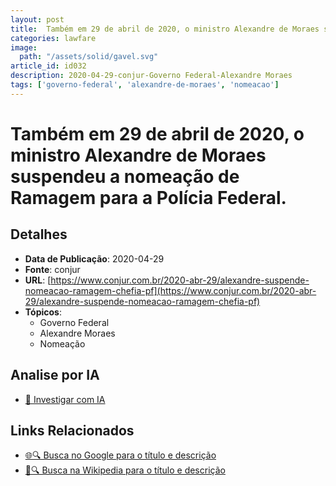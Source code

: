 ```yaml
---
layout: post
title:  Também em 29 de abril de 2020, o ministro Alexandre de Moraes suspendeu a nomeação de Ramagem para a Polícia Federal.
categories: lawfare
image: 
  path: "/assets/solid/gavel.svg"
article_id: id032
description: 2020-04-29-conjur-Governo Federal-Alexandre Moraes
tags: ['governo-federal', 'alexandre-de-moraes', 'nomeacao']
---
```


# Também em 29 de abril de 2020, o ministro Alexandre de Moraes suspendeu a nomeação de Ramagem para a Polícia Federal.

## Detalhes
- **Data de Publicação**: 2020-04-29
- **Fonte**: conjur
- **URL**: [https://www.conjur.com.br/2020-abr-29/alexandre-suspende-nomeacao-ramagem-chefia-pf](https://www.conjur.com.br/2020-abr-29/alexandre-suspende-nomeacao-ramagem-chefia-pf)
- **Tópicos**:
  - Governo Federal
  - Alexandre Moraes
  - Nomeação

## Analise por IA
- [🤖 Investigar com IA](https://www.perplexity.ai/search?q=%22not%C3%ADcia%20artigo%20Brasil%22%20Tamb%C3%A9m%20em%2029%20de%20abril%20de%202020%2C%20o%20ministro%20Alexandre%20de%20Moraes%20suspendeu%20a%20nomea%C3%A7%C3%A3o%20de%20Ramagem%20para%20a%20Pol%C3%ADcia%20Federal.%20conjur%202020-04-29)

## Links Relacionados
- [🌐🔍 Busca no Google para o título e descrição](https://www.google.com/search?q=%22not%C3%ADcia%20artigo%20Brasil%22%20Tamb%C3%A9m%20em%2029%20de%20abril%20de%202020%2C%20o%20ministro%20Alexandre%20de%20Moraes%20suspendeu%20a%20nomea%C3%A7%C3%A3o%20de%20Ramagem%20para%20a%20Pol%C3%ADcia%20Federal.%20conjur%202020-04-29)
- [📖🔍 Busca na Wikipedia para o título e descrição](https://pt.wikipedia.org/w/index.php?search=%22not%C3%ADcia%20artigo%20Brasil%22%20Tamb%C3%A9m%20em%2029%20de%20abril%20de%202020%2C%20o%20ministro%20Alexandre%20de%20Moraes%20suspendeu%20a%20nomea%C3%A7%C3%A3o%20de%20Ramagem%20para%20a%20Pol%C3%ADcia%20Federal.%20conjur%202020-04-29)


